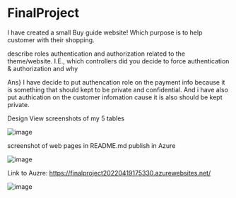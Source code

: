 # FinalProject

I have created a small Buy guide website! Which purpose is to help customer with their shopping.

describe roles authentication and authorization related to the theme/website. I.E., which controllers did you decide to force authentication & authorization and why
 
 Ans} I have decide to put authencation role on the payment info because it is something that should kept to be private and confidential.
 And i have also put authication on the customer infomation cause it is also should be kept private.
 
 Design View screenshots of my 5 tables
 
 ![image](https://user-images.githubusercontent.com/80648724/164364255-fd441bfc-995a-4414-b43f-b4a54cc3be8b.png)


screenshot of web pages in README.md publish in Azure

![image](https://user-images.githubusercontent.com/80648724/164364398-9f5bfa71-cb20-446e-b1e1-9bb405fdefb1.png)


Link to Auzre: https://finalproject20220419175330.azurewebsites.net/

![image](https://user-images.githubusercontent.com/80648724/164364922-6443b6fe-d364-4e2c-9850-3db0a17163a9.png)
